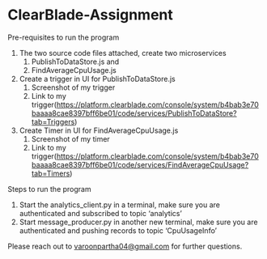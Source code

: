 # ClearBlade-Assignment


Pre-requisites to run the program

1. The two source code files attached, create two microservices 
    1. PublishToDataStore.js and
    2. FindAverageCpuUsage.js 
2. Create a trigger in UI for PublishToDataStore.js
    1. Screenshot of my trigger 
    2. Link to my trigger(https://platform.clearblade.com/console/system/b4bab3e70baaaa8cae8397bff6be01/code/services/PublishToDataStore?tab=Triggers) 
3. Create Timer in UI for FindAverageCpuUsage.js
    1. Screenshot of my timer 
    2. Link to my trigger(https://platform.clearblade.com/console/system/b4bab3e70baaaa8cae8397bff6be01/code/services/FindAverageCpuUsage?tab=Timers)


Steps to run the program 

1. Start the analytics_client.py in a terminal, make sure you are authenticated and subscribed to topic ‘analytics’
2. Start message_producer.py in another new terminal, make sure you are authenticated and pushing records to topic ‘CpuUsageInfo’


Please reach out to varoonpartha04@gmail.com for further questions. 

